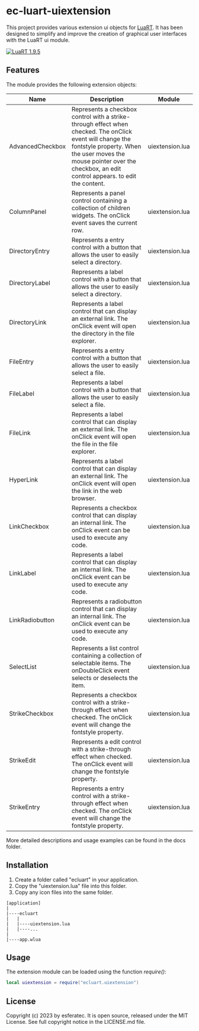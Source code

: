 # ec-luart-uiextension

This project provides various extension ui objects for [LuaRT](https://www.luart.org/).
It has been designed to simplify and improve the creation of graphical user interfaces with the LuaRT ui module.

[![LuaRT 1.9.5](https://badgen.net/badge/LuaRT/1.9.5/blue)](https://github.com/samyeyo/LuaRT)

## Features

The module provides the following extension objects:

| Name | Description | Module |
| --- | --- | --- |
| AdvancedCheckbox | Represents a checkbox control with a strike-through effect when checked. The onClick event will change the fontstyle property. When the user moves the mouse pointer over the checkbox, an edit control appears. to edit the content. | uiextension.lua
| ColumnPanel | Represents a panel control containing a collection of children widgets. The onClick event saves the current row. | uiextension.lua
| DirectoryEntry | Represents a entry control with a button that allows the user to easily select a directory. | uiextension.lua
| DirectoryLabel | Represents a label control with a button that allows the user to easily select a directory. | uiextension.lua
| DirectoryLink | Represents a label control that can display an external link. The onClick event will open the directory in the file explorer. | uiextension.lua
| FileEntry | Represents a entry control with a button that allows the user to easily select a file. | uiextension.lua
| FileLabel | Represents a label control with a button that allows the user to easily select a file. | uiextension.lua
| FileLink | Represents a label control that can display an external link. The onClick event will open the file in the file explorer. | uiextension.lua
| HyperLink | Represents a label control that can display an external link. The onClick event will open the link in the web browser. | uiextension.lua
| LinkCheckbox | Represents a checkbox control that can display an internal link. The onClick event can be used to execute any code. | uiextension.lua
| LinkLabel | Represents a label control that can display an internal link. The onClick event can be used to execute any code. | uiextension.lua
| LinkRadiobutton | Represents a radiobutton control that can display an internal link. The onClick event can be used to execute any code. | uiextension.lua
| SelectList | Represents a list control containing a collection of selectable items. The onDoubleClick event selects or deselects the item. | uiextension.lua
| StrikeCheckbox | Represents a checkbox control with a strike-through effect when checked. The onClick event will change the fontstyle property. | uiextension.lua
| StrikeEdit | Represents a edit control with a strike-through effect when checked. The onClick event will change the fontstyle property. | uiextension.lua
| StrikeEntry | Represents a entry control with a strike-through effect when checked. The onClick event will change the fontstyle property. | uiextension.lua


More detailed descriptions and usage examples can be found in the docs folder.

## Installation

1. Create a folder called "ecluart" in your application.
2. Copy the "uiextension.lua" file into this folder.
3. Copy any icon files into the same folder.

```text
[application]
|
|----ecluart
|   |
|   |----uiextension.lua
|   |----...
|
|----app.wlua
```

## Usage

The extension module can be loaded using the function *require()*:

```lua
local uiextension = require("ecluart.uiextension") 
```

## License

Copyright (c) 2023 by esferatec.
It is open source, released under the MIT License.
See full copyright notice in the LICENSE.md file.

